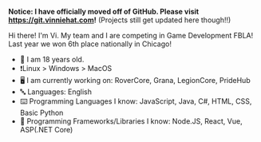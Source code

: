 <!--

**vinniehat/vinniehat** is a ✨ _special_ ✨ repository because its `README.md` (this file) appears on your GitHub profile.

Here are some ideas to get you started:

- 🔭 I’m currently working on ...
- 🌱 I’m currently learning ...
- 👯 I’m looking to collaborate on ...
- 🤔 I’m looking for help with ...
- 💬 Ask me about ...
- 📫 How to reach me: ...
- 😄 Pronouns: ...
- ⚡ Fun fact: ...
-->

**Notice: I have officially moved off of GitHub. Please visit https://git.vinniehat.com!** (Projects still get updated here though!!)

Hi there! I'm Vi. My team and I are competing in Game Development FBLA! Last year we won 6th place nationally in Chicago!

- 🐧 I am 18 years old.
- ❗Linux > Windows > MacOS
- 🖥️ I am currently working on: RoverCore, Grana, LegionCore, PrideHub
- 🔤 Languages: English
- ⌨️ Programming Languages I know: JavaScript, Java, C#, HTML, CSS, Basic Python
- 🔢 Programming Frameworks/Libraries I know: Node.JS, React, Vue, ASP(.NET Core)
